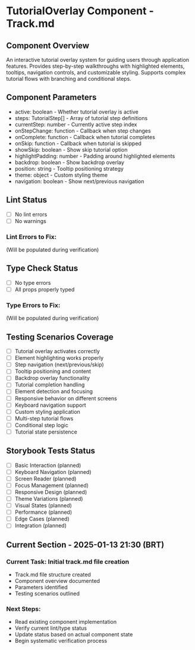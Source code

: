 # TutorialOverlay Component - Track.md

## Component Overview

An interactive tutorial overlay system for guiding users through application features. Provides step-by-step walkthroughs with highlighted elements, tooltips, navigation controls, and customizable styling. Supports complex tutorial flows with branching and conditional steps.

## Component Parameters

- active: boolean - Whether tutorial overlay is active
- steps: TutorialStep[] - Array of tutorial step definitions
- currentStep: number - Currently active step index
- onStepChange: function - Callback when step changes
- onComplete: function - Callback when tutorial completes
- onSkip: function - Callback when tutorial is skipped
- showSkip: boolean - Show skip tutorial option
- highlightPadding: number - Padding around highlighted elements
- backdrop: boolean - Show backdrop overlay
- position: string - Tooltip positioning strategy
- theme: object - Custom styling theme
- navigation: boolean - Show next/previous navigation

## Lint Status

- [ ] No lint errors
- [ ] No warnings

### Lint Errors to Fix:

(Will be populated during verification)

## Type Check Status

- [ ] No type errors
- [ ] All props properly typed

### Type Errors to Fix:

(Will be populated during verification)

## Testing Scenarios Coverage

- [ ] Tutorial overlay activates correctly
- [ ] Element highlighting works properly
- [ ] Step navigation (next/previous/skip)
- [ ] Tooltip positioning and content
- [ ] Backdrop overlay functionality
- [ ] Tutorial completion handling
- [ ] Element detection and focusing
- [ ] Responsive behavior on different screens
- [ ] Keyboard navigation support
- [ ] Custom styling application
- [ ] Multi-step tutorial flows
- [ ] Conditional step logic
- [ ] Tutorial state persistence

## Storybook Tests Status

- [ ] Basic Interaction (planned)
- [ ] Keyboard Navigation (planned)
- [ ] Screen Reader (planned)
- [ ] Focus Management (planned)
- [ ] Responsive Design (planned)
- [ ] Theme Variations (planned)
- [ ] Visual States (planned)
- [ ] Performance (planned)
- [ ] Edge Cases (planned)
- [ ] Integration (planned)

## Current Section - 2025-01-13 21:30 (BRT)

### Current Task: Initial track.md file creation

- Track.md file structure created
- Component overview documented
- Parameters identified
- Testing scenarios outlined

### Next Steps:

- Read existing component implementation
- Verify current lint/type status
- Update status based on actual component state
- Begin systematic verification process
